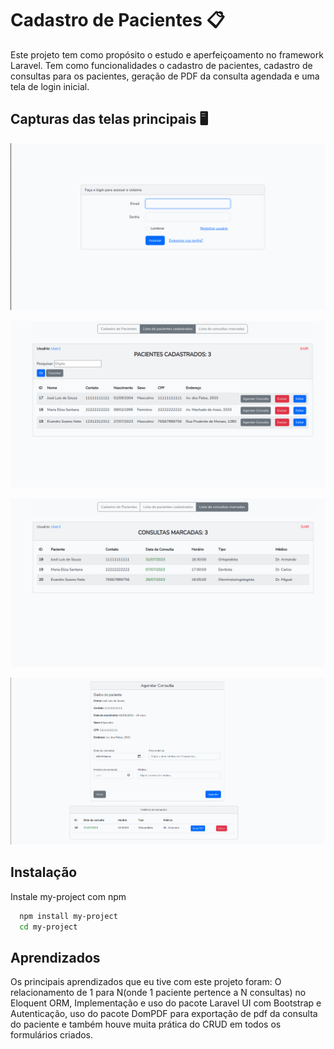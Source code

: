 # Cadastro de Pacientes 📋
Este projeto tem como propósito o estudo e aperfeiçoamento no framework Laravel.
Tem como funcionalidades o cadastro de pacientes, cadastro de consultas para os pacientes, geração de PDF da consulta agendada e uma tela de login inicial.



## Capturas das telas principais 🖥️

![Tela de Login](public/images/tela_login.png)

![Listagem de pacientes](public/images/lista_pacientes.png)

![Lista de consultas marcadas](public/images/consultas_marcadas.png)

![Agendamento de consulta](public/images/agendar_consulta.png)



## Instalação

Instale my-project com npm

```bash
  npm install my-project
  cd my-project
```
    
## Aprendizados

Os principais aprendizados que eu tive com este projeto foram: O relacionamento de 1 para N(onde 1 paciente pertence a N consultas) no Eloquent ORM, Implementação e uso do pacote Laravel UI com Bootstrap e Autenticação, uso do pacote DomPDF para exportação de pdf da consulta do paciente e também houve muita prática do CRUD em todos os formulários criados.